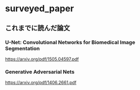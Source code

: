 # surveyed_paper

## これまでに読んだ論文

### U-Net: Convolutional Networks for Biomedical Image Segmentation
https://arxiv.org/pdf/1505.04597.pdf

### Generative Adversarial Nets
https://arxiv.org/pdf/1406.2661.pdf
